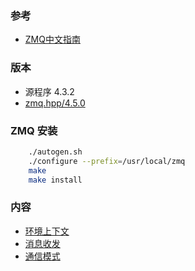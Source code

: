 
### 参考

- [ZMQ中文指南](https://github.com/anjuke/zguide-cn)

### 版本

- 源程序 4.3.2
- [zmq.hpp/4.5.0](https://github.com/zeromq/cppzmq/tree/v4.5.0)


### ZMQ 安装

```sh
    ./autogen.sh
    ./configure --prefix=/usr/local/zmq
    make
    make install
```

### 内容

- [环境上下文](环境上下文.md)
- [消息收发](消息收发.md)
- [通信模式](通信模式.md)

